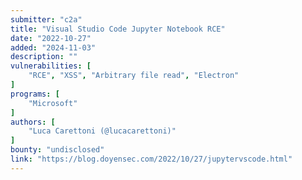 ```yaml
---
submitter: "c2a"
title: "Visual Studio Code Jupyter Notebook RCE"
date: "2022-10-27"
added: "2024-11-03"
description: ""
vulnerabilities: [
    "RCE", "XSS", "Arbitrary file read", "Electron"
]
programs: [
    "Microsoft"
]
authors: [
    "Luca Carettoni (@lucacarettoni)"
]
bounty: "undisclosed"
link: "https://blog.doyensec.com/2022/10/27/jupytervscode.html"
---
```





